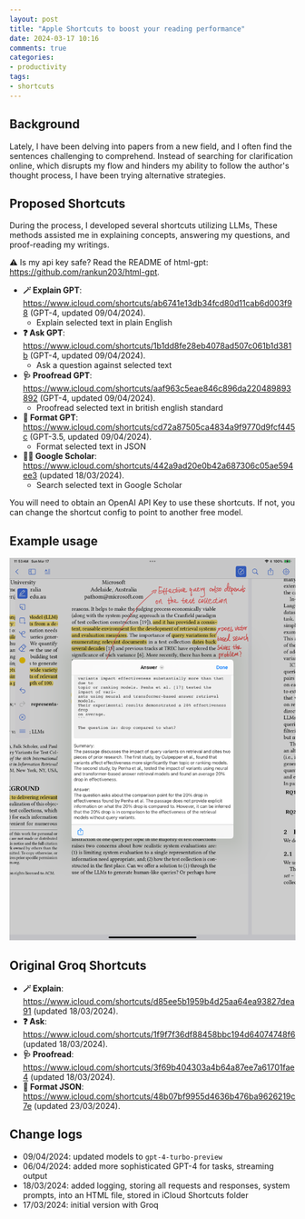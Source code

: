 ```yaml
---
layout: post
title: "Apple Shortcuts to boost your reading performance"
date: 2024-03-17 10:16
comments: true
categories:
- productivity
tags:
- shortcuts
---
```


## Background

Lately, I have been delving into papers from a new field, and I often find the sentences challenging to comprehend. Instead of searching for clarification online, which disrupts my flow and hinders my ability to follow the author's thought process, I have been trying alternative strategies.

## Proposed Shortcuts

During the process, I developed several shortcuts utilizing LLMs, These methods assisted me in explaining concepts, answering my questions, and proof-reading my writings.

⚠️ Is my api key safe? Read the README of html-gpt: https://github.com/rankun203/html-gpt.

- **🪄 Explain GPT**: https://www.icloud.com/shortcuts/ab6741e13db34fcd80d11cab6d003f98 (GPT-4, updated 09/04/2024).
  - Explain selected text in plain English
- **❓ Ask GPT**: https://www.icloud.com/shortcuts/1b1dd8fe28eb4078ad507c061b1d381b (GPT-4, updated 09/04/2024).
  - Ask a question against selected text
- **🩺 Proofread GPT**: https://www.icloud.com/shortcuts/aaf963c5eae846c896da220489893892 (GPT-4, updated 09/04/2024).
  - Proofread selected text in british english standard
- **🚏 Format GPT**: https://www.icloud.com/shortcuts/cd72a87505ca4834a9f9770d9fcf445c (GPT-3.5, updated 09/04/2024).
  - Format selected text in JSON
- **👩‍⚕️ Google Scholar**: https://www.icloud.com/shortcuts/442a9ad20e0b42a687306c05ae594ee3 (updated 18/03/2024).
  - Search selected text in Google Scholar

You will need to obtain an OpenAI API Key to use these shortcuts. If not, you can change the shortcut config to point to another free model.

## Example usage

![Example usage of shortcuts](/images/shortcuts/ask.png)

## Original Groq Shortcuts

- **🪄 Explain**: https://www.icloud.com/shortcuts/d85ee5b1959b4d25aa64ea93827dea91 (updated 18/03/2024).
- **❓ Ask**: https://www.icloud.com/shortcuts/1f9f7f36df88458bbc194d64074748f6 (updated 18/03/2024).
- **🩺 Proofread**: https://www.icloud.com/shortcuts/3f69b404303a4b64a87ee7a61701fae4 (updated 18/03/2024).
- **🚏 Format JSON**: https://www.icloud.com/shortcuts/48b07bf9955d4636b476ba9626219c7e (updated 23/03/2024).

## Change logs

- 09/04/2024: updated models to `gpt-4-turbo-preview`
- 06/04/2024: added more sophisticated GPT-4 for tasks, streaming output
- 18/03/2024: added logging, storing all requests and responses, system prompts, into an HTML file, stored in iCloud Shortcuts folder
- 17/03/2024: initial version with Groq
